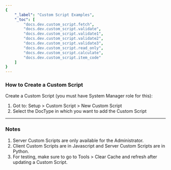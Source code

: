 ```yaml
---
{
	"_label": "Custom Script Examples",
	"_toc": [
		"docs.dev.custom_script.fetch",
		"docs.dev.custom_script.validate",
		"docs.dev.custom_script.validate1",
		"docs.dev.custom_script.validate2",
		"docs.dev.custom_script.validate3",
		"docs.dev.custom_script.read_only",
		"docs.dev.custom_script.calculate",
		"docs.dev.custom_script.item_code"
	]
}
---
```

### How to Create a Custom Script

Create a Custom Script (you must have System Manager role for this):

1. Got to: Setup > Custom Script > New Custom Script
1. Select the DocType in which you want to add the Custom Script

---
### Notes

1. Server Custom Scripts are only available for the Administrator.
1. Client Custom Scripts are in Javascript and Server Custom Scripts are in Python.
1. For testing, make sure to go to Tools > Clear Cache and refresh after updating a Custom Script.

	
	
